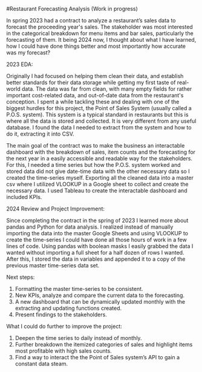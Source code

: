 #Restaurant Forecasting Analysis (Work in progress)

In spring 2023 had a contract to analyze a restaurant’s sales data to forecast the proceeding year's sales. The stakeholder was most interested in the categorical breakdown for menu items and bar sales, particularly the forecasting of them. It being 2024 now, I thought about what I have learned, how I could have done things better and most importantly how accurate was my forecast?

2023 EDA:

Originally I had focused on helping them clean their data, and establish better standards for their data storage while getting my first taste of real-world data. The data was far from clean, with many empty fields for rather important cost-related data, and out-of-date data from the restaurant's conception. I spent a while tackling these and dealing with one of the biggest hurdles for this project, the Point of Sales System (usually called a P.O.S. system). This system is a typical standard in restaurants but this is where all the data is stored and collected. It is very different from any useful database. I found the data I needed to extract from the system and how to do it, extracting it into CSV. 

The main goal of the contract was to make the business an interactable dashboard with the breakdown of sales, item counts and the forecasting for the next year in a easily accessible and readable way for the stakeholders. For this, I needed a time series but how the P.O.S. system worked and stored data did not give date-time data with the other necessary data so I created the time-series myself. Exporting all the cleaned data into a master csv where I utilized VLOOKUP in a Google sheet to collect and create the necessary data. I used Tableau to create the interactable dashboard and included KPIs.

2024 Review and Project Improvement:

Since completing the contract in the spring of 2023 I learned more about pandas and Python for data analysis. I realized instead of manually importing the data into the master Google Sheets and using VLOOKUP to create the time-series I could have done all those hours of work in a few lines of code. Using pandas with boolean masks I easily grabbed the data I wanted without importing a full sheet for a half dozen of rows I wanted. After this, I stored the data in variables and appended it to a copy of the previous master time-series data set. 

Next steps: 
1. Formatting the master time-series to be consistent.
2. New KPIs, analyze and compare the current data to the forecasting.
3. A new dashboard that can be dynamically updated monthly with the extracting and updating functions created.
4. Present findings to the stakeholders.

What I could do further to improve the project:
1. Deepen the time series to daily instead of monthly.
2. Further breakdown the itemized categories of sales and highlight items most profitable with high sales counts.
3. Find a way to interact the the Point of Sales system’s API to gain a constant data steam.
